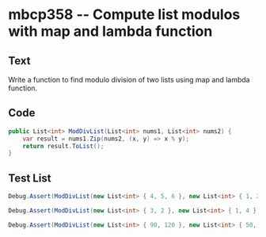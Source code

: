 # mbcp358 -- Compute list modulos with map and lambda function

## Text

Write a function to find modulo division of two lists using map and lambda function.

## Code

```csharp
public List<int> ModDivList(List<int> nums1, List<int> nums2) {
    var result = nums1.Zip(nums2, (x, y) => x % y);
    return result.ToList();
}
```

## Test List

```csharp
Debug.Assert(ModDivList(new List<int> { 4, 5, 6 }, new List<int> { 1, 2, 3 }).SequenceEqual(new List<int> { 0, 1, 0 }));
```

```csharp
Debug.Assert(ModDivList(new List<int> { 3, 2 }, new List<int> { 1, 4 }).SequenceEqual(new List<int> { 0, 2 }));
```

```csharp
Debug.Assert(ModDivList(new List<int> { 90, 120 }, new List<int> { 50, 70 }).SequenceEqual(new List<int> { 40, 50 }));
```
